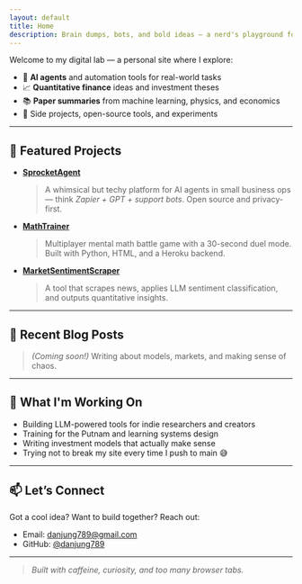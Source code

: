 ```yaml
---
layout: default
title: Home
description: Brain dumps, bots, and bold ideas — a nerd's playground for AI, quant finance, and code experiments.
---
```


Welcome to my digital lab — a personal site where I explore:

- 🤖 **AI agents** and automation tools for real-world tasks  
- 📈 **Quantitative finance** ideas and investment theses  
- 📚 **Paper summaries** from machine learning, physics, and economics  
- 🧩 Side projects, open-source tools, and experiments  

---

## 🚀 Featured Projects

- **[SprocketAgent](https://github.com/danjung789/SprocketAgent)**  
  > A whimsical but techy platform for AI agents in small business ops — think *Zapier + GPT + support bots*. Open source and privacy-first.

- **[MathTrainer](https://github.com/danjung789/MathTrainer)**  
  > Multiplayer mental math battle game with a 30-second duel mode. Built with Python, HTML, and a Heroku backend.

- **[MarketSentimentScraper](https://github.com/danjung789/MarketSentimentScraper)**  
  > A tool that scrapes news, applies LLM sentiment classification, and outputs quantitative insights.

---

## 📖 Recent Blog Posts

> *(Coming soon!)* Writing about models, markets, and making sense of chaos.

---

## 🧪 What I'm Working On

- Building LLM-powered tools for indie researchers and creators  
- Training for the Putnam and learning systems design  
- Writing investment models that actually make sense  
- Trying not to break my site every time I push to main 😅

---

## 📫 Let’s Connect

Got a cool idea? Want to build together? Reach out:
- Email: [danjung789@gmail.com](mailto:danjung789@gmail.com)
- GitHub: [@danjung789](https://github.com/danjung789)

---

> *Built with caffeine, curiosity, and too many browser tabs.*
